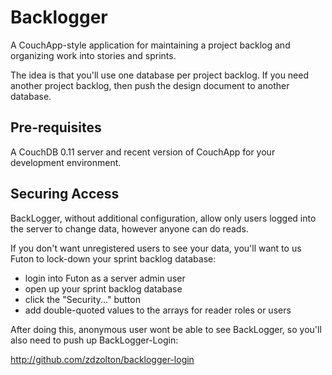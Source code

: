Backlogger
===
A CouchApp-style application for maintaining a project backlog and
organizing work into stories and sprints.

The idea is that you'll use one database per project backlog. If
you need another project backlog, then push the design document to
another database.

Pre-requisites
---
A CouchDB 0.11 server and recent version of CouchApp for your
development environment.

Securing Access
---
BackLogger, without additional configuration, allow only users logged
into the server to change data, however anyone can do reads.

If you don't want unregistered users to see your data, you'll want to
us Futon to lock-down your sprint backlog database:
* login into Futon as a server admin user
* open up your sprint backlog database
* click the "Security..." button
* add double-quoted values to the arrays for reader roles or users

After doing this, anonymous user wont be able to see BackLogger, so
you'll also need to push up BackLogger-Login:

http://github.com/zdzolton/backlogger-login


